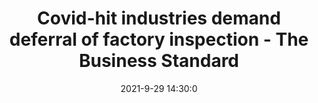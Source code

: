 ---
"title": "Covid-hit industries demand deferral of factory inspection - The Business Standard"
"date": "2021-9-29 14:30:0"
"feed_name": "GOOGLENEWSINDUSTRIAL"
"feed_website": "https://news.google.com/search?q=industrial%2Bincident&hl=en-US&gl=US&ceid=US:en"
"feed_rss": "https://news.google.com/rss/search?q=industrial%2Bincident&hl=en-US&gl=US&ceid=US:en"
"link": "https://www.tbsnews.net/dropped/industry/fbcci-assist-bida-factory-inspections-ensuring-safe-workplace-309202"
"source": "{'href': 'https://www.tbsnews.net', 'title': 'The Business Standard'}"
"file": "_posts/2021-1-1-e604c07397188fc705c6ad9923792245552a2984.md"
"accident": "0"
"drilling": "0"
"dead": "0"
"injured": "0"
"arrested": "0"
"where": "unknown site"
"causes": "unknown"
"place": "unknown place"
---